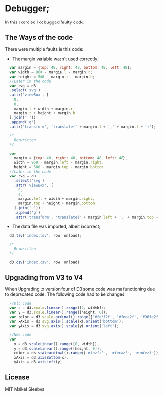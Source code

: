 # Debugger;
In this exercise I debugged faulty code.

## The Ways of the code
There were multiple faults in this code:

* The margin variable wasn't used correctly;
```Javascript
  var margin = {top: 48, right: 48, bottom: 48, left: 48};
  var width = 960 - margin.l - margin.r;
  var height = 500 - margin.t - margin.b;
  //Later in the code
  var svg = d3
  .select('svg')
  .attr('viewBox', [
    0,
    0,
    margin.l + width + margin.r,
    margin.t + height + margin.b
  ].join(' '))
  .append('g')
  .attr('transform', 'translate(' + margin.l + ',' + margin.t + ')');

  /*
    Re:written
  */

  var
    margin = {top: 48, right: 48, bottom: 48, left: 48},
    width = 960 - margin.left - margin.right,
    height = 500 - margin.top - margin.bottom
  //Later in the code
  var svg = d3
    .select('svg')
    .attr('viewBox', [
      0,
      0,
      margin.left + width + margin.right,
      margin.top + height + margin.bottom
    ].join(' '))
    .append('g')
    .attr('transform', 'translate(' + margin.left + ',' + margin.top + ')');  
```

* The data file was imported, albeit incorrect;
```Javascript
  d3.tsv('index.tsv', row, onload);

  /*
    Re:written
  */

  d3.csv('index.csv', row, onload)
```

## Upgrading from V3 to V4

When Upgrading to version four of D3 some code was malfunctioning due to deprecated code. The following code had to be changed.
```Javascript
  //Old code
  var x = d3.scale.linear().range([0, width]);
  var y = d3.scale.linear().range([height, 0]);
  var color = d3.scale.ordinal().range(['#fe2f2f', '#feca2f', '#96fe2f']);
  var xAxis = d3.svg.axis().scale(x).orient('bottom');
  var yAxis = d3.svg.axis().scale(y).orient('left');

  //New code
  var
    x = d3.scaleLinear().range([0, width]),
    y = d3.scaleLinear().range([height, 0]),
    color = d3.scaleOrdinal().range(['#fe2f2f', '#feca2f', '#96fe2f']),
    xAxis = d3.axisBottom(x),
    yAxis = d3.axisLeft(y)
```

## License

MIT Maikel Sleebos
